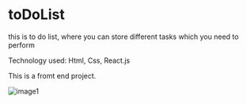 # toDoList
this is to do list, where you can store different tasks which you need to perform

Technology used: Html, Css, React.js

This is a fromt end project.

![image1](https://user-images.githubusercontent.com/54898033/119251965-f861a680-bbc6-11eb-89f4-90eb313e4c3e.png)
